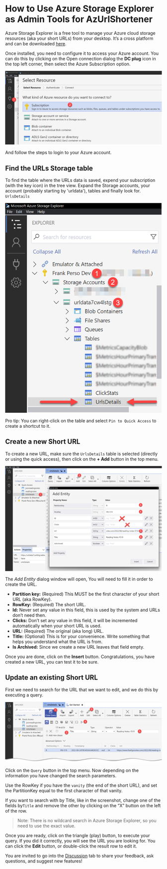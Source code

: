 # How to Use Azure Storage Explorer as Admin Tools for AzUrlShortener

Azure Storage Explorer is a free tool to manage your Azure cloud storage resources (aka your short URLs) from your desktop. It’s a cross platform and can be downloaded [here](https://azure.microsoft.com/en-us/products/storage/storage-explorer/). 

Once installed, you need to configure it to access your Azure account. You can do this by clicking on the Open connection dialog the **DC plug** icon in the top left corner, then select the Azure Subscription option.

![Azure Storage Explorer, Open connection dialog](/medias/ase-connect-to-azure.png)

And follow the steps to login to your Azure account.

## Find the URLs Storage table

To find the table where the URLs data is saved, expend your subscription (with the key icon) in the tree view. Expand the Storage accounts, your account (probably starting by 'urldata'), tables and finally look for. `UrlsDetails`

![Finding the UrlsDetails table in Azure Storage Explorer](/medias/ase-find-urls-table.png)

Pro tip: You can right-click on the table and select `Pin to Quick Access` to create a shortcut to it.

## Create a new Short URL

To create a new URL, make sure the `UrlsDetails` table is selected (directly or using the quick access), then click on the **+ Add** button in the top menu.

![Creating a new URL in Azure Storage Explorer](/medias/ase-create-url.png)

The *Add Entity* dialog window will open, You will need to fill it in order to create the URL.

- **Partition key:** (Required) This MUST be the first character of your short URL (aka RowKey).
- **RowKey:** (Required) The short URL.
- **Id:** Never set any value in this field, this is used by the system and URLs don’t need then.
- **Clicks:** Don’t set any value in this field, it will be incremented automatically when your short URL is used.
- **URL:** (Required) The original (aka long) URL.
- **Title:** (Optional) This is for your convenience. Write something that helps you understand what the URL is from.
- **Is Archived:** Since we create a new URL leaves that field empty.

Once you are done, click on the **Insert** button. Congratulations, you have created a new URL, you can test it to be sure.

## Update an existing Short URL

First we need to search for the URL that we want to edit, and we do this by executing a query. 

![Execute a query in Azure Storage Explorer](/medias/ase-edit-url.png)

Click on the `Query` button in the top menu. Now depending on the information you have changed the search parameters. 

Use the RowKey if you have the `vanity` (the end of the short URL), and set the PartitionKey equal to the first character of that vanity.

If you want to search with by Title, like in the screenshot, change one of the fields by`Title` and remove the other by clicking on the “X” button on the left of the row.

> Note: There is no wildcard search in Azure Storage Explorer, so you need to use the exact value.

Once you are ready, click on the triangle (play) button, to execute your query. If you did it correctly, you will see the URL you are looking for. You can click the **Edit** button, or double-click the result row to edit it.


You are invited to go into the [Discussion](https://github.com/FBoucher/AzUrlShortener/discussions) tab to share your feedback, ask questions, and suggest new features!

